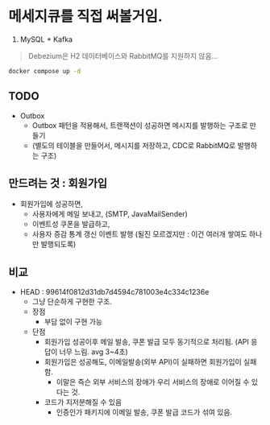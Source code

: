 # 메세지큐를 직접 써볼거임.

1. MySQL + Kafka

> Debezium은 H2 데이터베이스와 RabbitMQ를 지원하지 않음...

```bash
docker compose up -d
```

## TODO

- Outbox
  - Outbox 패턴을 적용해서, 트랜잭션이 성공하면 메시지를 발행하는 구조로 만들기
  - (별도의 테이블을 만들어서, 메시지를 저장하고, CDC로 RabbitMQ로 발행하는 구조)

## 만드려는 것 : 회원가입

- 회원가입에 성공하면,
  - 사용자에게 메일 보내고, (SMTP, JavaMailSender)
  - 이벤트성 쿠폰을 발급하고,
  - 사용자 증감 통계 갱신 이벤트 발행 (될진 모르겠지만 : 이건 여러개 쌓여도 하나만 발행되도록)

## 비교

- HEAD : 99614f0812d31db7d4594c781003e4c334c1236e
  - 그냥 단순하게 구현한 구조.
  - 장점
    - 부담 없이 구현 가능
  - 단점
    - 회원가입 성공이후 메일 발송, 쿠폰 발급 모두 동기적으로 처리됨. (API 응답이 너무 느림. avg 3~4초)
    - 회원가입은 성공해도, 이메일발송(외부 API)이 실패하면 회원가입이 실패함.
      - 이말은 즉슨 외부 서비스의 장애가 우리 서비스의 장애로 이어질 수 있다는 것.
    - 코드가 지저분해질 수 있음
      - 인증인가 패키지에 이메일 발송, 쿠폰 발급 코드가 섞여 있음.
